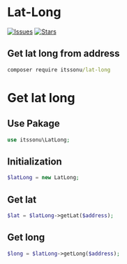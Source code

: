 # Lat-Long
[![Issues](https://img.shields.io/github/issues/bitfumes/contact-package.svg?style=flat-square)](https://github.com/itssonu/lat-long/issues)
[![Stars](	https://img.shields.io/github/stars/bitfumes/contact-package.svg?style=flat-square)](https://github.com/itssonu/lat-long/stargazers)


## Get lat long from address

```cmd
composer require itssonu/lat-long
```

# Get lat long

## Use Pakage
```php 
use itssonu\LatLong;
```
## Initialization
```php 
$latLong = new LatLong;
```

## Get lat
```php
$lat = $latLong->getLat($address);
```
## Get long
```php
$long = $latLong->getLong($address);
```